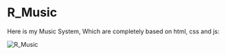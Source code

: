 # R_Music

Here is my Music System, Which are completely based on html, css and js:


![R_Music](https://github.com/rajkamal705/R_Music/assets/71245653/5d39a1e9-6999-48e3-88c4-e30a79c73336)
